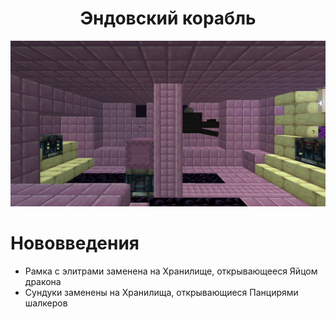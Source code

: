 <div align="center">

<h1> Эндовский корабль </h1>

![image](https://github.com/Slarof/Custom_Structures/blob/main/files/structures/end_ship.png)
</div>

# Нововведения
- Рамка с элитрами заменена на Хранилище, открывающееся Яйцом дракона
- Сундуки заменены на Хранилища, открывающиеся Панцирями шалкеров
